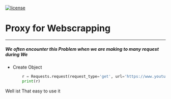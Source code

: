 [![license](https://img.shields.io/github/license/mashape/apistatus.svg?maxAge=2592000)](https://github.com/soumilshah1995/Smart-Proxy-for-Webscapping-BeautifulSoup/edit/master/README.md)


# Proxy for Webscrapping 
------------------------------
##### We often encounter this Problem when we are making to many request during We

- Create Object 
    ```python
        r = Requests.request(request_type='get', url='https://www.youtube.com')
        print(r)
    ```
      
Well ist That easy to use it 

